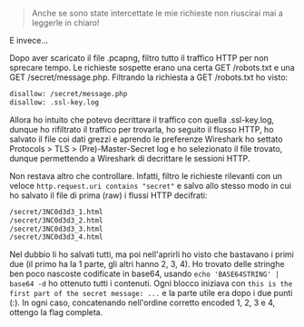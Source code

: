 > Anche se sono state intercettate le mie richieste non riuscirai mai a leggerle in chiaro!

E invece...

Dopo aver scaricato il file .pcapng, filtro tutto il traffico HTTP per non sprecare tempo. Le richieste sospette erano una certa GET /robots.txt e una GET /secret/message.php. Filtrando la richiesta a GET /robots.txt ho visto:

```bash
disallow: /secret/message.php
disallow: .ssl-key.log
```

Allora ho intuito che potevo decrittare il traffico con quella .ssl-key.log, dunque ho rifiltrato il traffico per trovarla, ho seguito il flusso HTTP, ho salvato il file coi dati grezzi e aprendo le preferenze Wireshark ho settato Protocols > TLS > (Pre)-Master-Secret log e ho selezionato il file trovato, dunque permettendo a Wireshark di decrittare le sessioni HTTP.

Non restava altro che controllare. Infatti, filtro le richieste rilevanti con un veloce `http.request.uri contains "secret"` e salvo allo stesso modo in cui ho salvato il file di prima (raw) i flussi HTTP decifrati:

```bash
/secret/3NC0d3d3_1.html 
/secret/3NC0d3d3_2.html
/secret/3NC0d3d3_3.html 
/secret/3NC0d3d3_4.html  
```

Nel dubbio li ho salvati tutti, ma poi nell'aprirli ho visto che bastavano i primi due (il primo ha la 1 parte, gli altri hanno 2, 3, 4). Ho trovato delle stringhe ben poco nascoste codificate in base64, usando `echo 'BASE64STRING' | base64 -d` ho ottenuto tutti i contenuti. Ogni blocco iniziava con `this is the first part of the secret message: ...` e la parte utile era dopo i due punti (:). In ogni caso, concatenando nell'ordine corretto encoded 1, 2, 3 e 4, ottengo la flag completa.